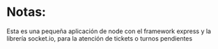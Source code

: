 # Notas:

Esta es una pequeña aplicación de node con el framework express y la librería socket.io, para la atención de tickets o turnos pendientes  

